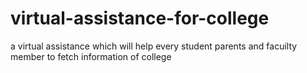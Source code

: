 # virtual-assistance-for-college
a virtual assistance which will help every student parents and facuilty member to fetch information of college
